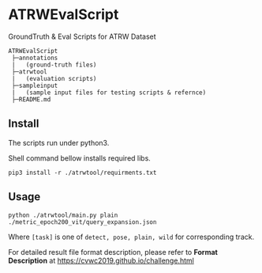 # ATRWEvalScript
 GroundTruth & Eval Scripts for ATRW Dataset

```
ATRWEvalScript
 ├─annotations
 |   (ground-truth files)
 ├─atrwtool
 |   (evaluation scripts)
 ├─sampleinput
 |   (sample input files for testing scripts & refernce)
 ├─README.md
```

## Install

The scripts run under python3. 

Shell command bellow installs required libs.

`pip3 install -r ./atrwtool/requirments.txt`

## Usage

`python ./atrwtool/main.py plain ./metric_epoch200_vit/query_expansion.json`

Where `[task]` is one of `detect, pose, plain, wild` for corresponding track.

For detailed result file format description, please refer to **Format Description** at https://cvwc2019.github.io/challenge.html




